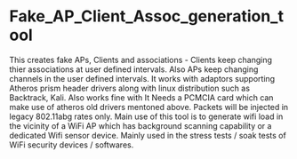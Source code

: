 # Fake_AP_Client_Assoc_generation_tool
This creates fake APs, Clients and associations - Clients keep changing thier associations at user defined intervals. 
Also APs keep changing channels in the user defined intervals.
It works with adaptors supporting Atheros prism header drivers along with linux distribution such as Backtrack, Kali. Also works fine with 
It Needs a PCMCIA card which can make use of atheros old drivers mentoned above. 
Packets will be injected in legacy 802.11abg rates only.
Main use of this tool is to generate wifi load in the vicinity of a WiFi AP which has background scanning capability or a dedicated Wifi sensor device.
Mainly used in the stress tests / soak tests of WiFi security devices / softwares.
